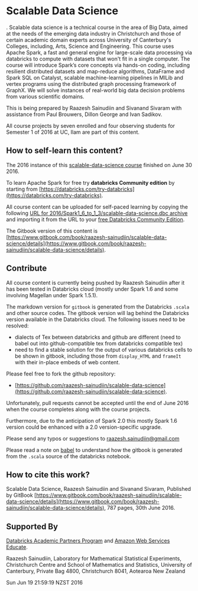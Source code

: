 Scalable Data Science
=======
.
Scalable data science is a technical course in the area of Big Data, aimed at the needs of the
emerging data industry in Christchurch and those of certain academic domain experts across
University of Canterbury's Colleges, including, Arts, Science and Engineering. This course uses
Apache Spark, a fast and general engine for large-scale data processing via databricks to compute
with datasets that won't fit in a single computer. The course will introduce Spark’s core concepts
via hands-on coding, including resilient distributed datasets and map-reduce algorithms, DataFrame
and Spark SQL on Catalyst, scalable machine-learning pipelines in MlLib and vertex programs using
the distributed graph processing framework of GraphX. We will solve instances of real-world big data
decision problems from various scientific domains.

This is being prepared by Raazesh Sainudiin and Sivanand Sivaram
with assistance from Paul Brouwers, Dillon George and Ivan Sadikov.

All course projects by seven enrolled and four observing students for Semester 1 of 2016 at UC, Ilam are part of this content.

## How to self-learn this content?

The 2016 instance of this [scalable-data-science course](http://www.math.canterbury.ac.nz/~r.sainudiin/courses/ScalableDataScience/) finished on June 30 2016.

To learn Apache Spark for free try **databricks Community edition** by starting from [https://databricks.com/try-databricks](https://databricks.com/try-databricks).

All course content can be uploaded for self-paced learning by copying the following [URL for 2016/Spark1_6_to_1_3/scalable-data-science.dbc archive](https://raw.githubusercontent.com/raazesh-sainudiin/scalable-data-science/master/dbcArchives/2016/Spark1_6_to_1_3/scalable-data-science.dbc)
and importing it from the URL to your [free Databricks Community Edition](https://community.cloud.databricks.com).

The Gitbook version of this content is [https://www.gitbook.com/book/raazesh-sainudiin/scalable-data-science/details](https://www.gitbook.com/book/raazesh-sainudiin/scalable-data-science/details).

## Contribute

All course content is currently being pushed by Raazesh Sainudiin after it has been tested in
Databricks cloud (mostly under Spark 1.6 and some involving Magellan under Spark 1.5.1).

The markdown version for `gitbook` is generated from the Databricks `.scala` and other source codes.
The gitbook version will lag behind the Databricks version available in the Databricks cloud. The following issues need to be resolved:

* dialects of Tex between databricks and github are different (need to babel out into github-compatible tex from databricks compatible tex)
* need to find a stable solution for the output of various databricks cells to be shown in gitbook, including those from `display_HTML` and `frameIt` with their in-place embeds of web content.

Please feel free to fork the github repository: 

* [https://github.com/raazesh-sainudiin/scalable-data-science](https://github.com/raazesh-sainudiin/scalable-data-science).

Unfortunately, pull requests cannot be accepted until the end of June 2016 when the course completes
along with the course projects.

Furthermore, due to the anticipation of Spark 2.0 this mostly Spark 1.6 version could be enhanced with a 2.0 version-specific upgrade. 

Please send any typos or suggestions to raazesh.sainudiin@gmail.com

Please read a note on [babel](https://github.com/raazesh-sainudiin/scalable-data-science/blob/master/babel/README.md) to understand how the gitbook is generated from the `.scala` source of the databricks notebook.

## How to cite this work?

Scalable Data Science, Raazesh Sainudiin and Sivanand Sivaram, Published by GitBook [https://www.gitbook.com/book/raazesh-sainudiin/scalable-data-science/details](https://www.gitbook.com/book/raazesh-sainudiin/scalable-data-science/details), 787 pages, 30th June 2016.

## Supported By
[Databricks Academic Partners Program](https://databricks.com/academic) and [Amazon Web Services Educate](https://www.awseducate.com/microsite/CommunitiesEngageHome).

Raazesh Sainudiin, 
Laboratory for Mathematical Statistical Experiments, Christchurch Centre 
and School of Mathematics and Statistics, 
University of Canterbury, 
Private Bag 4800, 
Christchurch 8041, 
Aotearoa New Zealand 

Sun Jun 19 21:59:19 NZST 2016

